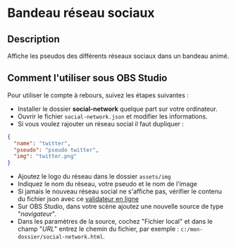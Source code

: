 # Bandeau réseau sociaux

## Description

Affiche les pseudos des différents réseaux sociaux dans un bandeau animé.

## Comment l'utiliser sous OBS Studio

Pour utiliser le compte à rebours, suivez les étapes suivantes :

- Installer le dossier **social-network** quelque part sur votre ordinateur.
- Ouvrir le fichier `social-network.json` et modifier les informations.
- Si vous voulez rajouter un réseau social il faut dupliquer : 
```json
{
  "name": "twitter",
  "pseudo": "pseudo twitter",
  "img": "twitter.png"
}
```
- Ajoutez le logo du réseau dans le dossier `assets/img`
- Indiquez le nom du réseau, votre pseudo et le nom de l'image
- Si jamais le nouveau réseau social ne s'affiche pas, vérifier le contenu
du fichier json avec ce [validateur en ligne](https://jsonformatter.curiousconcept.com)
- Sur OBS Studio, dans votre scène ajoutez une nouvelle source de type "_navigateur_".
- Dans les paramètres de la source, cochez "Fichier local" et dans le 
champ "_URL_" entrez le chemin du fichier, par exemple : `c:/mon-dossier/social-network.html`.
